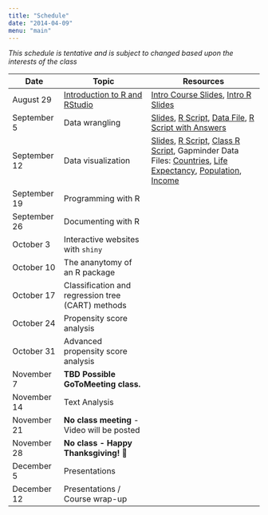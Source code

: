 ```yaml
---
title: "Schedule"
date: "2014-04-09"
menu: "main"
---
```


*This schedule is tentative and is subject to changed based upon the interests of the class*
	
Date          | Topic                                              | Resources
--------------|----------------------------------------------------|------------
August 29     | [Introduction to R and RStudio](/r/intror/)        | [Intro Course Slides](/slides/01-Intro_to_Course.html), [Intro R Slides](/slides/02-IntroR.html)
September 5   | Data wrangling                                     | [Slides](/slides/2019-09-05-Class.html), [R Script](https://raw.githubusercontent.com/jbryer/EPSY887-Fall2019/master/R/mass_analysis.R), [Data File](https://github.com/jbryer/EPSY887-Fall2019/raw/master/datasets/MathAnxiety.xlsx), [R Script with Answers](https://raw.githubusercontent.com/jbryer/EPSY887-Fall2019/master/R/mass_analysis_answers.R)
September 12  | Data visualization                                 | [Slides](/slides/2019-09-12-Class.html), [R Script](https://raw.githubusercontent.com/jbryer/EPSY887-Fall2019/master/R/gapminder.R), [Class R Script](https://raw.githubusercontent.com/jbryer/EPSY887-Fall2019/master/R/2019-09-12-Class.R), Gapminder Data Files: [Countries](https://github.com/jbryer/EPSY887-Fall2019/blob/master/datasets/gapminder/Data%20Geographies%20-%20v1%20-%20by%20Gapminder.xlsx?raw=true), [Life Expectancy](https://github.com/jbryer/EPSY887-Fall2019/blob/master/datasets/gapminder/lex-by-gapminder.xlsx?raw=true), [Population](https://github.com/jbryer/EPSY887-Fall2019/blob/master/datasets/gapminder/Data%20Population%20-%20v5%20-%201800%20to%202100%20World%20Regions%20and%20Countries%20by%20Gapminder.xlsx?raw=true), [Income](https://github.com/jbryer/EPSY887-Fall2019/blob/master/datasets/gapminder/gdppc_cppp-by-gapminder.xlsx?raw=true)
September 19  | Programming with R                                 |
September 26  | Documenting with R                                 |
October 3     | Interactive websites with `shiny`                  |
October 10    | The ananytomy of an R package                      |
October 17    | Classification and regression tree (CART) methods  |
October 24    | Propensity score analysis                          |
October 31    | Advanced propensity score analysis                 |
November 7    | **TBD Possible GoToMeeting class.**                |
November 14   | Text Analysis                                      |
November 21   | **No class meeting** - Video will be posted        |
November 28   | **No class - Happy Thanksgiving! 🦃**              |
December 5    | Presentations                                      |
December 12   | Presentations / Course wrap-up                     |
